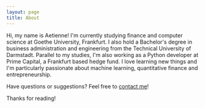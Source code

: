```yaml
---
layout: page
title: About
---
```

<p class="message">
  Hi, my name is Aetienne! I'm currently studying finance and computer science at Goethe University, Frankfurt. I also hold a Bachelor's degree in business administration and engineering from the Technical University of Darmstadt. Parallel to my studies, I'm also working as a Python developer at Prime Capital, a Frankfurt based hedge fund. I love learning new things and I'm particularly passionate about machine learning, quantitative finance and entrepreneurship.
</p>

Have questions or suggestions? Feel free to [contact me](mailto:aetienne.sardon@gmail.com)!

Thanks for reading!